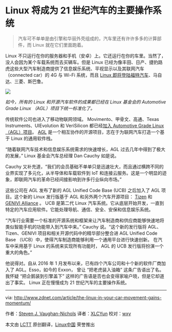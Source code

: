 Linux 将成为 21 世纪汽车的主要操作系统
===============================================================

> 汽车可不单单是由引擎和华丽外壳组成的，汽车里还有许许多多的计算部件，而 Linux 就在它们里面跑着。

Linux 不只运行在你的服务器和手机（安卓）上。它还运行在你的车里。当然了，没人会因为某个车载系统而去买辆车。但是 Linux 已经为像丰田、日产、捷豹路虎这些大型汽车制造商提供了信息娱乐系统、平视显示以及其联网汽车（connected car）的 4G 与 Wi-Fi 系统，而且  [Linux 即将登陆福特汽车][1]、马自达、三菱、斯巴鲁。

![](http://zdnet4.cbsistatic.com/hub/i/2016/05/10/743f0c14-6458-4d1e-8723-d2d94d0d0e69/c297b7d52e27e97d8721d4cb46bb371b/agl-logo.jpg)

*如今，所有的 Linux 和开源汽车软件的成果都已经在 Linux 基金会的 Automotive Grade Linux （AGL）项目下统一标准化了。*

传统软件公司也进入了移动物联网领域。 Movimento、甲骨文、高通、Texas Instruments、UIEvolution 和  VeriSilicon 都已经[加入 Automotive Grade Linux（AGL）项目][2]。 [AGL][3] 是一个相互协作的开源项目，志在于为联网汽车打造一个基于 Linux 的通用软件栈。

“随着联网汽车技术和信息娱乐系统需求的快速增长，AGL 过去几年中得到了极大的发展，” Linux 基金会汽车总经理 Dan Cauchy 如是说。

Cauchy 又补充道，“我们的会员基础不单单只是迅速壮大，而且通过横跨不同的业界实现了多元化，从半导体和车载软件到 IoT 和连接云服务。这是一个明显的迹象，即联网汽车的革命已经间接影响到许多行业纵向市场。”

这些公司在 AGL 发布了新的 AGL Unified Code Base (UCB) 之后加入了 AGL 项目。这个新的 Linux 发行版基于 AGL 和另外两个汽车开源项目： [Tizen][4] 和 [GENIVI Alliance][5] 。 UCB 是第二代 Linux 汽车系统。它从底层开始开发，一直到特定的汽车应用软件。它能处理导航、通信、安全、安保和信息娱乐系统。

“汽车行业需要一个标准的开源系统和框架来让汽车制造商和供应商能够快速地将类似智能手机的功能带入到汽车中来。” Cauchy 说。“这个新的发行版将 AGL、Tizen、GENIVI 项目和相关开源代码中的精华部分整合进 AGL Unified Code Base （UCB）中，使得汽车制造商能够利用一个通用平台进行快速创新。 在汽车中采用基于 Linux 的系统来实现所有功能时， AGL 的 UCB 发行版将扮演一个重大的角色。”

他说得对。自从 2016 年 1 月发布以来，已有四个汽车公司和十个新的软件厂商加入了 AGL。Esso，如今的 Exxon， 曾让 “把老虎装入油箱” 这条广告语出了名。我怀疑 “把企鹅装到引擎盖下” 这样的广告语是否也会变得家喻户晓，但是它却道出了事实。 Linux 正在慢慢成为 21 世纪汽车的主要操作系统。

------------------------------------------------------------------------------

via: http://www.zdnet.com/article/the-linux-in-your-car-movement-gains-momentum/

作者：[Steven J. Vaughan-Nichols][a]
译者：[XLCYun](https://github.com/XLCYun)
校对：[wxy](https://github.com/wxy)

本文由 [LCTT](https://github.com/LCTT/TranslateProject) 原创翻译，[Linux中国](https://linux.cn/) 荣誉推出

[a]:http://www.zdnet.com/meet-the-team/us/steven-j-vaughan-nichols/
[1]: https://www.automotivelinux.org/news/announcement/2016/01/ford-mazda-mitsubishi-motors-and-subaru-join-linux-foundation-and
[2]: https://www.automotivelinux.org/news/announcement/2016/05/oracle-qualcomm-innovation-center-texas-instruments-and-others-support
[3]: https://www.automotivelinux.org/
[4]: https://www.tizen.org/
[5]: http://www.genivi.org/
